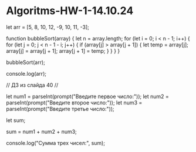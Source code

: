 # Algoritms-HW-1-14.10.24



let arr = [5, 8, 10, 12, -9, 10, 11, -3];

function bubbleSort(array) {
    let n = array.length;
    for (let i = 0; i < n - 1; i++) {
        for (let j = 0; j < n - 1 - i; j++) {
            if (array[j] > array[j + 1]) {
                let temp = array[j];
                array[j] = array[j + 1];
                array[j + 1] = temp;
            }
        }
    }
}

bubbleSort(arr);

console.log(arr);

// ДЗ из слайда 40 // 

let num1 = parseInt(prompt("Введите первое число:"));
let num2 = parseInt(prompt("Введите второе число:"));
let num3 = parseInt(prompt("Введите третье число:"));

let sum;

sum = num1 + num2 + num3;

console.log("Сумма трех чисел:", sum);
